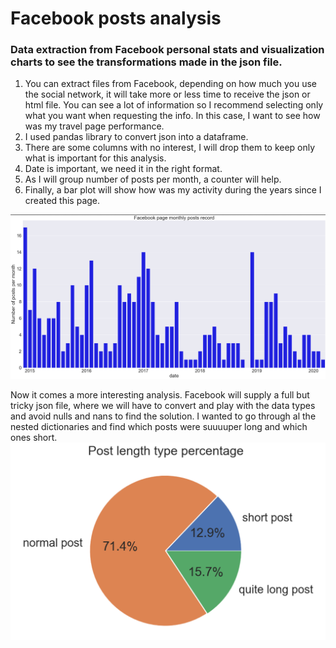 # Facebook posts analysis

### Data extraction from Facebook personal stats and visualization charts to see the transformations made in the json file.


1. You can extract files from Facebook, depending on how much you use the social network, it will take more or less time to receive the json or html file. You can see a lot of information so I recommend selecting only what you want when requesting the info. In this case, I want to see how was my travel page performance.
2. I used pandas library to convert json into a dataframe.
3. There are some columns with no interest, I will drop them to keep only what is important for this analysis.
4. Date is important, we need it in the right format.
5. As I will group number of posts per month, a counter will help.
6. Finally, a bar plot will show how was my activity during the years since I created this page.

![Monthly post bar chart](monthly_chart.png)


Now it comes a more interesting analysis. Facebook will supply a full but tricky json file, where we will have to convert and play with the data types and avoid nulls and nans to find the solution.
I wanted to go through al the nested dictionaries and find which posts were suuuuper long and which ones short.
![Character counter post pie chart](character_caterogization_chart.png)
